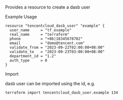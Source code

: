 Provides a resource to create a dasb user

Example Usage

```hcl
resource "tencentcloud_dasb_user" "example" {
  user_name     = "tf_example"
  real_name     = "terraform"
  phone         = "+86|18345678782"
  email         = "demo@tencent.com"
  validate_from = "2023-09-22T02:00:00+08:00"
  validate_to   = "2023-09-23T03:00:00+08:00"
  department_id = "1.2"
  auth_type     = 0
}
```

Import

dasb user can be imported using the id, e.g.

```
terraform import tencentcloud_dasb_user.example 134
```